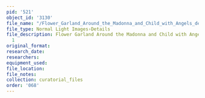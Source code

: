 ```yaml
---
pid: '521'
object_id: '3130'
file_name: "/Flower_Garland_Around_the_Madonna_and_Child_with_Angels_detail_1.jpg"
file_type: Normal Light Images›Details
file_description: Flower Garland Around the Madonna and Child with Angels - Detail
  1
original_format:
research_date:
researchers:
equipment_used:
file_location:
file_notes:
collection: curatorial_files
order: '068'
---
```

